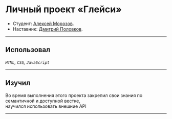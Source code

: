 # Личный проект «Глейси»

* Студент: [Алексей Морозов](https://up.htmlacademy.ru/htmlcss/28/user/593913).
* Наставник: [Дмитрий Половков](https://htmlacademy.ru/profile/id183245).

---

## Использовал

_`HTML`, `CSS`, `JavaScript`_

---

## Изучил

Во время выполнения этого проекта закрепил свои знания по семантичной и доступной вестке, <br>
научился использовать внешние API

---
